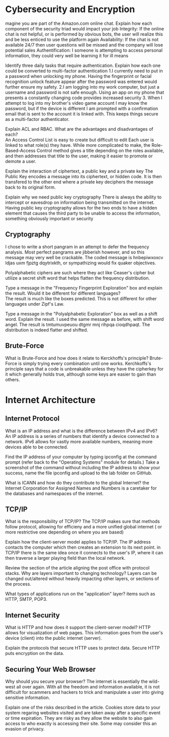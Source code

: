 
# Cybersecurity and Encryption 

magine you are part of the Amazon.com online chat. Explain how each component of the security triad would impact your job 
 Integrity: If the online chat is not helpful, or is performed by obvious bots, the user will realize this and be less enticed to use the platform again
 Availability: If the chat is not available 24/7 then user questions will be missed and the company will lose potential sales
 Authentification: I someone is attempting to access personal information, they could very well be learning it for ill means

Identify three daily tasks that require authentication. Explain how each one could be converted to multi-factor authentication 
 1.I currently need to put in a password when unlocking my phone. Having the fingerprint or facial recognition unlock feature appear after the password was entered would further ensure my safety.
 2.I am logging into my work computer, but just a username and password is not safe enough. Using an app on my phone that presents a constantly changing code provides increased security
 3. When I attempt to log into my brother's video game account I may know the password, but if the device is different I am prompted with a confirmation email that is sent to the account it is linked with. This keeps things secure as a multi-factor authenticator.

Explain ACL and RBAC. What are the advantages and disadvantages of each?  
 An Access Control List is easy to create but difficult to edit Each user is linked to what role(s) they have. While more complicated to make, the Role-Based-Access Control method gives a title depending on the roles available, and then addresses that title to the user, making it easier to promote or demote a user.

Explain the interaction of ciphertext, a public key and a private key 
 The Public Key encodes a message into its ciphertext, or hidden code. It is then transfered to the other end where a private key deciphers the message back to its original form.

Explain why we need public key cryptography
There is always the ability to intercept or eavesdrop on information being transmitted on the internet. Having public key cryptography allows for the two ends to have a hidden element that causes the third party to be unable to access the information, something obviously important or security

## Cryptography 
I chose to write a short pangram in an attempt to defer the frequency analysis. Most perfect pangrams are jibberish however, and so this message may very well be crackable.
The coded message is hnbepiwxoxcv ldjas uxm fjpztg dqytrixkth, or sympathizing would fix quaker objectives.
 
 Polyalphabetic ciphers are such where they act like Ceaser's cipher but utilize a secret shift word that helps flatten the frequency distribution.
 
Type a message in the "Frequency Fingerprint Exploration" box and explain the result.  Would it be different for different languages?  
 The result is much like the boxes predicted. This is not different for other languages under Zipf's Law.
 
Type a message in the "Polyalphabetic Exploration" box as well as a shift word.  Explain the result. 
I used the same message as before, with shift word angel. The result is
tmtumuvpeuou dtgmr mnj rihpqa cioqdhpaqt. The distribution is indeed flatter and shifted.
 
## Brute-Force 
What is Brute-Force and how does it relate to Kerckhoffs's principle?
Brute-Force is simply trying every combination until one works. Kerchkoffs's principle says that a code is unbreakable unless they have the cipherkey for it which generally holds true, although some keys are easier to gain than others.


# Internet Architecture 

## Internet Protocol
What is an IP address and what is the difference between IPv4 and IPv6?  
 An IP address is a series of numbers that identify a device connected to a network. IPv6 allows for vastly more available numbers, meaning more devices able to be connected.


Find the IP address of your computer by typing ipconfig at the command prompt (refer back to the "Operating Systems" module for details.) Take a screenshot of the command without including the IP address to show your success, name the file ipconfig and upload to the lab folder on GitHub. 
 

What is ICANN and how do they contribute to the global Internet?
the Internet Corporation for Assigned Names and Numbers is a caretaker for the databases and namespaces of the internet.

## TCP/IP

What is the responsibility of TCP/IP? 
The TCP/IP makes sure that methods follow protocol, allowing for efficieny and a more unified global internet ( or more restrictive one depending on where you are based)

Explain how the client-server model applies to TCP/IP. 
 The IP address contacts the computer which then creates an extension to its next point. in TCP/IP there is the same idea once it connects to the user's IP, where it can then traverse a larger playing field than the local network. 

 
Review the section of the article aligning the post office with protocol stacks.  Why are layers important to changing technology? 
Layers can be changed out/altered without heavily impacting other layers, or sections of the process.


What types of applications run on the "application" layer? 
items such as HTTP, SMTP, POP3.

## Internet Security

What is HTTP and how does it support the client-server model? 
HTTP allows for visualization of web pages. This information goes from the user's device (client) into the public internet (server).

Explain the protocols that secure HTTP uses to protect data. 
Secure HTTP puts encryption on the data.

##  Securing Your Web Browser
Why should you secure your browser? 
The internet is essentially the wild-west all over again. With all the freedom and information available, it is not difficult for scammers and hackers to trick and manipulate a user into giving sensitive information.

Explain one of the risks described in the article.
Cookies store data to your system regaring websites visited and are taken away after a specific event or time expiration. They are risky as they allow the website to also gain access to who exactly is accessing their site. Some may consider this an evasion of privacy.
